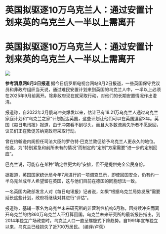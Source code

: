 # 英国拟驱逐10万乌克兰人：通过安置计划来英的乌克兰人一半以上需离开

# 英国拟驱逐10万乌克兰人：通过安置计划来英的乌克兰人一半以上需离开

![](https://inews.gtimg.com/om_bt/OFISrcNoedd88ZG0D-EZx3OV89h-aAnZHN3_D9kMHQBmYAA/1000)

**参考消息网8月3日报道**
据今日俄罗斯电视台网站8月2日报道，一些英国保守党议员和非政府组织当天说，通过难民安置计划来到英国的乌克兰人中，一半以上必须在2025年9月前离开。除非政府现在就采取行动，对他们的长期安置情况作出澄清。

报道称，自2022年2月俄乌冲突爆发以来，估计已有18.21万乌克兰人通过乌克兰家庭计划和“乌克兰之家”计划抵达英国，这些计划让他们可以在英国逗留3年。英国《每日电讯报》报道，由于冲突看不到尽头，而且大多数流离失所者不愿返回，议员们正在敦促苏纳克政府采取行动。

曾在约翰逊内阁担任司法大臣的罗伯特·巴克兰敦促给予乌克兰人更永久的地位。他说，为“特别紧急和前所未有的情况”而制定的“定制”方案需要“进一步的定制回应”。

巴克兰说，可能存在某种“确定性更大的”安排，但不是提供完全公民身份。

据报道，英国国家统计局今年7月进行的一项调查显示，即使回国安全，仍有约一半乌克兰成年人希望留在英国，这与他们目前在德国的同胞想法一致。

一名英国内政部发言人对《每日电讯报》记者说，如果“根据乌克兰局势发展”需要延长这些计划，政府将继续对其进行“评估”。

报道称，基辅一家名为乌克兰未来研究所的非营利性机构6月称，因持续冲突而离开乌克兰的约860万乌克兰人不打算回国。乌克兰未来研究所的最新报告指出，到2014年独立广场政变时，乌克兰人口一直呈螺旋式下降趋势。自1991年宣布独立以来，乌克兰已经损失了近700万居民。（编译/卢荻）

